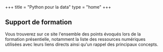 +++
title = "Python pour la data"
type = "home"
+++


## Support de formation

Vous trouverez sur ce site l'ensemble des points évoqués lors de la formation présentielle, notamment la liste des ressources numériques utilisées avec leurs liens directs ainsi qu'un rappel des principaux concepts.
